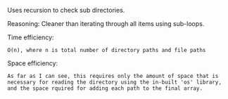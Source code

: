 
Uses recursion to check sub directories.

Reasoning: Cleaner than iterating through all items using sub-loops.

Time efficiency: 

    O(n), where n is total number of directory paths and file paths

Space efficiency:

    As far as I can see, this requires only the amount of space that is
    necessary for reading the directory using the in-built 'os' library,
    and the space rquired for adding each path to the final array.